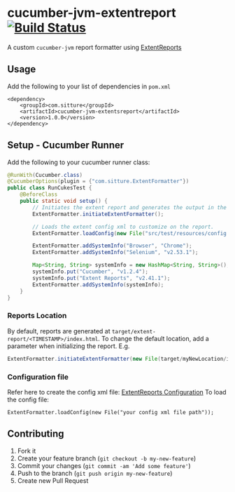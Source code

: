 # cucumber-jvm-extentreport [![Build Status](https://travis-ci.org/haroon-sheikh/cucumber-jvm-extentreport.svg?branch=master)](https://travis-ci.org/haroon-sheikh/cucumber-jvm-extentreport)

A custom `cucumber-jvm` report formatter using [ExtentReports](http://extentreports.relevantcodes.com)

## Usage
Add the following to your list of dependencies in `pom.xml`

```
<dependency>
    <groupId>com.sitture</groupId>
    <artifactId>cucumber-jvm-extentsreport</artifactId>
    <version>1.0.0</version>
</dependency>
```

## Setup - Cucumber  Runner
Add the following to your cucumber runner class:

```java
@RunWith(Cucumber.class)
@CucumberOptions(plugin = {"com.sitture.ExtentFormatter"})
public class RunCukesTest {
    @BeforeClass
    public static void setup() {
        // Initiates the extent report and generates the output in the target/extent-report/<TIMESTAMP>/index.html file by default.
        ExtentFormatter.initiateExtentFormatter();

        // Loads the extent config xml to customize on the report.
        ExtentFormatter.loadConfig(new File("src/test/resources/config.xml"));

        ExtentFormatter.addSystemInfo("Browser", "Chrome");
		ExtentFormatter.addSystemInfo("Selenium", "v2.53.1");

		Map<String, String> systemInfo = new HashMap<String, String>();
		systemInfo.put("Cucumber", "v1.2.4");
		systemInfo.put("Extent Reports", "v2.41.1");
		ExtentFormatter.addSystemInfo(systemInfo);
    }
}
```
### Reports Location

By default, reports are generated at `target/extent-report/<TIMESTAMP>/index.html`. To change the default location, add a parameter when initializing the report. E.g.

```java
ExtentFormatter.initiateExtentFormatter(new File(target/myNewLocation/index.html));
```

### Configuration file

Refer here to create the config xml file: [ExtentReports Configuration](http://extentreports.relevantcodes.com/java/#configuration)
To load the config file:

```
ExtentFormatter.loadConfig(new File("your config xml file path"));
```

## Contributing

1. Fork it
2. Create your feature branch (`git checkout -b my-new-feature`)
3. Commit your changes (`git commit -am 'Add some feature'`)
4. Push to the branch (`git push origin my-new-feature`)
5. Create new Pull Request